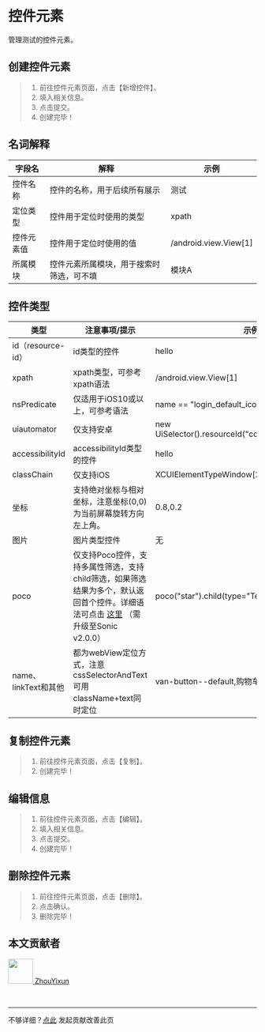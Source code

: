 # 控件元素
管理测试的控件元素。

## 创建控件元素

> 1. 前往控件元素页面，点击【新增控件】。
> 2. 填入相关信息。
> 3. 点击提交。
> 4. 创建完毕！

## 名词解释

|  字段名   | 解释  | 示例 |
|  ----  | ----  | ---- |
| 控件名称  | 控件的名称，用于后续所有展示 |  测试    |
| 定位类型  | 控件用于定位时使用的类型 |  xpath  |
| 控件元素值  | 控件用于定位时使用的值 |  /android.view.View[1]  |
| 所属模块  | 控件元素所属模块，用于搜索时筛选，可不填 |  模块A    |

## 控件类型

|  类型   | 注意事项/提示  | 示例 |
|  ----  | ----  | ---- |
| id（resource-id）  | id类型的控件 |  hello    |
| xpath  | xpath类型，可参考xpath语法 |  /android.view.View[1]  |
| nsPredicate  | 仅适用于iOS10或以上，可参考语法 |  name == "login_default_icon"  |
| uiautomator  | 仅支持安卓 |  new UiSelector().resourceId("com.test:id/close_btn")   |
| accessibilityId  | accessibilityId类型的控件 | hello  |
| classChain  | 仅支持iOS |  XCUIElementTypeWindow[2]/XCUIElementTypeAny   |
| 坐标  | 支持绝对坐标与相对坐标，注意坐标(0,0)为当前屏幕旋转方向左上角。 |  0.8,0.2   |
| 图片  | 图片类型控件 |  无   |
| poco  | 仅支持Poco控件，支持多属性筛选，支持child筛选，如果筛选结果为多个，默认返回首个控件。详细语法可点击 <a href="https://sonic-cloud.gitee.io/#/Document?tag=poco" target="_blank">这里</a> （需升级至Sonic v2.0.0） |  poco("star").child(type="Text",name="Hello")[0]   |
| name、linkText和其他  | 都为webView定位方式，注意cssSelectorAndText可用className+text同时定位 |  van-button--default,购物车   |

## 复制控件元素

> 1. 前往控件元素页面，点击【复制】。
> 2. 创建完毕！

## 编辑信息

> 1. 前往控件元素页面，点击【编辑】。
> 2. 填入相关信息。
> 3. 点击提交。
> 4. 创建完毕！

## 删除控件元素

> 1. 前往控件元素页面，点击【删除】。
> 2. 点击确认。
> 3. 删除完毕！

## 本文贡献者
<div class="cont">
<a href="https://github.com/ZhouYixun" target="_blank">
<img src="https://avatars.githubusercontent.com/u/56339314?v=4" width="50"/>
<span>ZhouYixun</span>
</a>
</div>


&nbsp;
&nbsp;
***
不够详细？[点此](https://github.com/SonicCloudOrg/sonic-offical-website/edit/main/src/markdown/doc/doc-element-manage.md) 发起贡献改善此页
